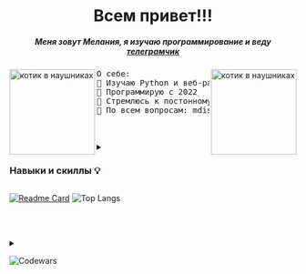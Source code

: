 <b><h1 align='center'>Всем привет!!!</h1></b>
<h5 align='center' >Меня зовут Мелания, я изучаю программирование и веду <a href='https://t.me/IT_for_breakfast'>телеграмчик</a></h5>
<img src='https://otzz.ru/wp-content/uploads/2023/12/kotenok-za-kompiuterom-1.webp' alt='котик в наушниках' height=150px align='left'>
<img src='https://flomaster.top/uploads/posts/2023-01/1673573482_flomaster-club-p-kot-za-kompyuterom-risunok-oboi-2.jpg' alt='котик в наушниках' height=150px align='right'>
<pre>
О себе:
🌸 Изучаю Python и веб-разработку
🌱 Программирую с 2022
🌟 Стремлюсь к постонному саморазвитию и не боюсь нового
💬 По всем вопросам: mdiscool1@mail.ru
</pre>
<br></br>
<details>
  <summary>
    <h3>Навыки и скиллы 💡</h3>
  </summary>
  <details>
    <summary>
  
  ![Python](https://img.shields.io/badge/python-3670A0?style=for-the-badge&logo=python&logoColor=ffdd54)
    </summary>
  ![Bootstrap](https://img.shields.io/badge/bootstrap-%238511FA.svg?style=for-the-badge&logo=bootstrap&logoColor=white)
    ![Flask](https://img.shields.io/badge/flask-%23000.svg?style=for-the-badge&logo=flask&logoColor=white)
    
  </details>
  <details>
    <summary>
      <p>web 🧩</p>
    </summary>
  <p>В процессе изучения</p>
  
  ![HTML5](https://img.shields.io/badge/html5-%23E34F26.svg?style=for-the-badge&logo=html5&logoColor=white)
    ![CSS3](https://img.shields.io/badge/css3-%231572B6.svg?style=for-the-badge&logo=css3&logoColor=white)
    ![JavaScript](https://img.shields.io/badge/javascript-%23323330.svg?style=for-the-badge&logo=javascript&logoColor=%23F7DF1E)
  </details>

  <details>
    <summary>
      <p>Редакторы кода и инструменты 🛠</p>
    </summary>
  
  ![Visual Studio Code](https://img.shields.io/badge/Visual%20Studio%20Code-0078d7.svg?style=for-the-badge&logo=visual-studio-code&logoColor=white)
  ![GitHub](https://img.shields.io/badge/github-%23121011.svg?style=for-the-badge&logo=github&logoColor=white)
  ![Stack Overflow](https://img.shields.io/badge/-Stackoverflow-FE7A16?style=for-the-badge&logo=stack-overflow&logoColor=white)
  ![Notion](https://img.shields.io/badge/Notion-%23000000.svg?style=for-the-badge&logo=notion&logoColor=white)
  ![Canva](https://img.shields.io/badge/Canva-%2300C4CC.svg?style=for-the-badge&logo=Canva&logoColor=white)
  </details>  
</details>

[![Readme Card](https://github-readme-stats.vercel.app/api/pin/?username=dornup&repo=python-web&theme=jolly)](https://github.com/dornup/python-web)
![Top Langs](https://github-readme-stats.vercel.app/api/top-langs/?username=dornup&layout=compact)

<br></br>

<details>
  <summary>

  ![Codewars](https://img.shields.io/badge/Codewars-B1361E?style=for-the-badge&logo=codewars&logoColor=grey)
  </summary>
  
<img src='https://www.codewars.com/users/dornup/badges/large' width='50%' align='center'>
<p></p>

[![Github Readme Codewars](https://codewars-stats-ignacio-cuadra.vercel.app/?username=dornup&theme=dark)](https://github.com/ignacio-cuadra/github-readme-codewars)
</details>
